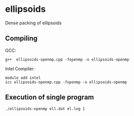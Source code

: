 # ellipsoids
Dense packing of ellipsoids

## Compiling

GCC:

```
g++  ellipsoids-openmp.cpp -fopenmp -o ellipsoids-openmp
```

Intel Compiler:

```
module add intel
icc ellipsoids-openmp.cpp -fopenmp -o ellipsoids-openmp
```




## Execution of single program

```
./ellipsoids-openmp ell.dat el.log 1
```
